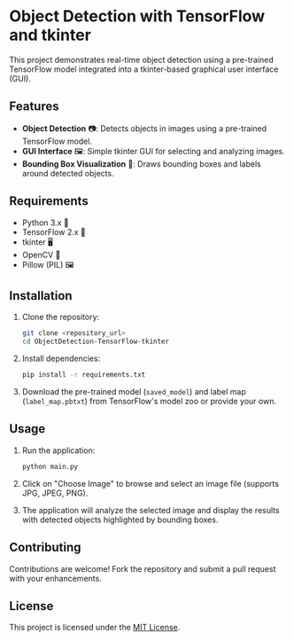 # Object Detection with TensorFlow and tkinter

This project demonstrates real-time object detection using a pre-trained TensorFlow model integrated into a tkinter-based graphical user interface (GUI).

## Features

- **Object Detection** 📷: Detects objects in images using a pre-trained TensorFlow model.
- **GUI Interface** 🖼️: Simple tkinter GUI for selecting and analyzing images.
- **Bounding Box Visualization** 🎯: Draws bounding boxes and labels around detected objects.

## Requirements

- Python 3.x 🐍
- TensorFlow 2.x 🧠
- tkinter 🖥️
- OpenCV 📸
- Pillow (PIL) 🖼️

## Installation

1. Clone the repository:

   ```bash
   git clone <repository_url>
   cd ObjectDetection-TensorFlow-tkinter
   ```

2. Install dependencies:

   ```bash
   pip install -r requirements.txt
   ```

3. Download the pre-trained model (`saved_model`) and label map (`label_map.pbtxt`) from TensorFlow's model zoo or provide your own.

## Usage

1. Run the application:

   ```bash
   python main.py
   ```

2. Click on "Choose Image" to browse and select an image file (supports JPG, JPEG, PNG).

3. The application will analyze the selected image and display the results with detected objects highlighted by bounding boxes.

## Contributing

Contributions are welcome! Fork the repository and submit a pull request with your enhancements.

## License

This project is licensed under the [MIT License](LICENSE).
